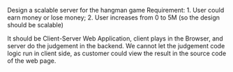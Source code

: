 Design a scalable server for the hangman game
Requirement: 1. User could earn money or lose money; 2. User increases from 0 to 5M (so the design should be scalable)

It should be Client-Server Web Application, client plays in the Browser, and server do the judgement in the backend. We cannot let the judgement code logic run in client side, as customer could view the result in the source code of the web page.



